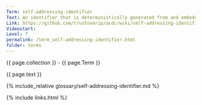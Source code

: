 ```yaml
---
Term: self-addressing-identifier
Text: An identifier that is deterministically generated from and embedded in the content it identifies, making it and its data mutually tamper-evident
Link: https://github.com/trustoverip/acdc/wiki/self-addressing-identifier
Videostart: 
Level: 7
permalink: /term_self-addressing-identifier.html
folder: terms
---
```


{{ page.collection }} - {{ page.Term }}

   {{ page.text }}

{% include_relative glossary/self-addressing-identifier.md %}

 {% include links.html %} 
